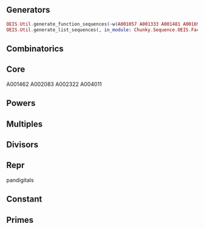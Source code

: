 ## Generators

```elixir 
OEIS.Util.generate_function_sequences(~w(A001057 A001333 A001481 A001699 A002033 A002110 A002530), in_module: Chunky.Sequence.OEIS.Core)
OEIS.Util.generate_list_sequences(, in_module: Chunky.Sequence.OEIS.Factors)
```

## Combinatorics



## Core





A001462
A002083
A002322
A004011

## Powers


## Multiples


## Divisors




## Repr

pandigitals

## Constant


## Primes

